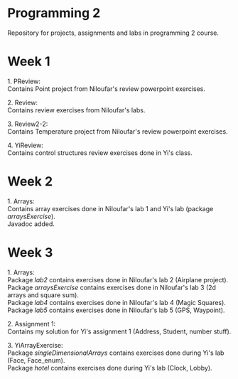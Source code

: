 # Programming 2

Repository for projects, assignments and labs in programming 2 course.

# Week 1

<p> 1. PReview: <br>
    Contains Point project from Niloufar's review powerpoint exercises. 
</p>

<p> 2. Review: <br>
    Contains review exercises from Niloufar's labs.
</p>

<p> 3. Review2-2: <br>
    Contains Temperature project from Niloufar's review powerpoint exercises. 
</p>

<p> 4. YiReview: <br>
    Contains control structures review exercises done in Yi's class.
</p>

# Week 2

<p> 1. Arrays: <br>
    Contains array exercises done in Niloufar's lab 1 and Yi's lab (package <i>arraysExercise</i>). <br>
    Javadoc added.
</p>

# Week 3

<p> 1. Arrays: <br>
    Package <i>lab2</i> contains exercises done in Niloufar's lab 2 (Airplane project). <br>
    Package <i>arraysExercise</i> contains exercises done in Niloufar's lab 3 (2d arrays and square sum). <br>
    Package <i>lab4</i> contains exercises done in Niloufar's lab 4 (Magic Squares). <br>
    Package <i>lab5</i> contains exercises done in Niloufar's lab 5 (GPS, Waypoint). 
</p>

<p> 2. Assignment 1: <br>
    Contains my solution for Yi's assignment 1 (Address, Student, number stuff).
</p>

<p> 3. YiArrayExercise: <br>
    Package <i>singleDimensionalArrays</i> contains exercises done during Yi's lab (Face, Face_enum). <br>
    Package <i>hotel</i> contains exercises done during Yi's lab (Clock, Lobby). <br>
</p>
